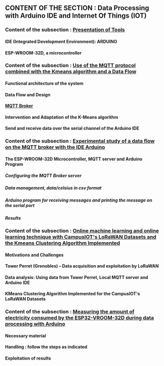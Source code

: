## CONTENT OF THE SECTION : Data Processing with Arduino IDE and Internet Of Things (IOT)

### Content of the subsection : [Presentation of Tools](https://github.com/madou-sow/Data-processing-with-Arduino-IDE-and-IOT/blob/main/ARDUINO-ESP32WROOM32D/README.md)
#### IDE (Integrated Development Environment): ARDUINO
#### ESP-WROOM-32D, a microcontroller

### Content of the subsection : [Use of the MQTT protocol combined with the Kmeans algorithm and a Data Flow](https://github.com/madou-sow/Data-processing-with-Arduino-IDE-and-IOT/blob/main/MQTT-KMEANS-DATAFLOW/README.md)
#### Functional architecture of the system
#### Data Flow and Design
#### [MQTT Broker](https://github.com/madou-sow/Data-processing-with-Arduino-IDE-and-IOT/blob/main/MQTT-PRINCIPLE/README.md)
#### Intervention and Adaptation of the K-Means algorithm
#### Send and receive data over the serial channel of the Arduino IDE

### Content of the subsection : [Experimental study of a data flow on the MQTT broker with the IDE Arduino](https://github.com/madou-sow/Data-processing-with-Arduino-IDE-and-IOT/blob/main/EXPERIMENTATION/README.md)
#### The ESP-WROOM-32D Microcontroller, MQTT server and Arduino Program
##### Configuring the MQTT Broker server
##### Data management, data/celsius in csv format
##### Arduino program for receiving messages and printing the message on the serial port
##### Results

### Content of the subsection : [Online machine learning and online learning technique with CampusIOT's LoRaWAN Datasets and the Kmeans Clustering Algorithm Implemented](https://github.com/madou-sow/Data-processing-with-Arduino-IDE-and-IOT/blob/main/ONLINE-MACHINE-LEARNING-AND-ONLINE-TECHNIQUE-WITH-REAL-DATA/README.md)
#### Motivations and Challenges
#### Tower Perret (Grenobles) – Data acquisition and exploitation by LoRaWAN
#### Data analysis: Using data from Tower Perret, Local MQTT server and Arduino IDE
#### KMeans Clustering Algorithm Implemented for the CampusIOT's LoRaWAN Datasets

### Content of the subsection : [Measuring the amount of electricity consumed by the ESP32-VROOM-32D during data processing with Arduino](https://github.com/madou-sow/Data-processing-with-Arduino-IDE-and-IOT/blob/main/ARDUINO/Data-processing-with-Arduino-IDE-and-IOT/MEASURE-THE-AMOUNT-OF-ELECTRICITY-CONSUMED/README.md)
#### Necessary material
#### Handling : follow the steps as indicated
#### Exploitation of results

